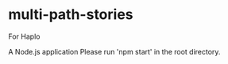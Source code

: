 # multi-path-stories
For Haplo

A Node.js application
Please run 'npm start' in the root directory.
